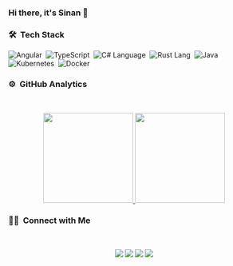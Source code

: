 ### Hi there, it's Sinan 👋

### 🛠 &nbsp;Tech Stack
![Angular](https://img.shields.io/badge/-Angular-red?style=flat&logo=angular)&nbsp;
![TypeScript](https://img.shields.io/badge/-TypeScript-blue?style=flat&logo=typescript&logoColor=white)&nbsp;
![C# Language](https://img.shields.io/badge/-C%23%20Language-purple?style=flat&logo=c%20sharp)&nbsp;
![Rust Lang](https://img.shields.io/badge/-Rust%20Lang-black?style=flat&logo=rust&logoColor=white)&nbsp;
![Java](https://img.shields.io/badge/-Java%20Language-purple?style=flat&logo=Java)&nbsp;
![Kubernetes](https://img.shields.io/badge/-Kubernetes-blue?style=flat&logo=kubernetes&logoColor=white)&nbsp;
![Docker](https://img.shields.io/badge/-Docker-black?style=flat&logo=docker&logoColor=white)&nbsp;

### ⚙️ &nbsp;GitHub Analytics
<br>
<p align="center">
<a href="https://github.com/sinanguc">
  <img height="180em" src="https://github-readme-stats-eight-theta.vercel.app/api?username=sinanguc&show_icons=true&theme=algolia&include_all_commits=true&count_private=true"/>
  <img height="180em" src="https://github-readme-stats-eight-theta.vercel.app/api/top-langs/?username=sinanguc&layout=compact&langs_count=8&theme=algolia"/>
</a>
</p>

### 🤝🏻 &nbsp;Connect with Me
<br>
<p align="center">
<a href="https://stackoverflow.com/users/8090924/sinan"><img src="https://img.shields.io/badge/-StackOverflow-orange?style=flat&logo=Stack%20Overflow&logoColor=white"/></a>
<a href="https://www.linkedin.com/in/bsinanguc"><img src="https://img.shields.io/badge/-Linkedin-blue?style=flat&logo=Linkedin&logoColor=white"/></a>
<a href="https://bsinanguc.medium.com"><img src="https://img.shields.io/badge/-@bsinanguc-black?style=flat&logo=medium&logoColor=white"/></a>
<a href="https://twitter.com/bsinanguc"><img src="https://img.shields.io/badge/-@bsinanguc-blue?style=flat&logo=twitter&logoColor=white"/></a>
  
</p>
